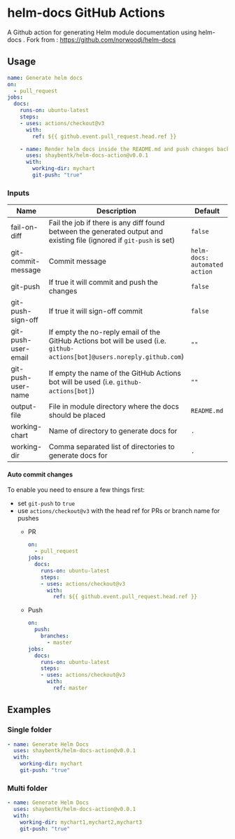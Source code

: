# helm-docs GitHub Actions

A Github action for generating Helm module documentation using helm-docs .
Fork from : https://github.com/norwoodj/helm-docs


## Usage

```yaml
name: Generate helm docs
on:
  - pull_request
jobs:
  docs:
    runs-on: ubuntu-latest
    steps:
    - uses: actions/checkout@v3
      with:
        ref: ${{ github.event.pull_request.head.ref }}

    - name: Render helm docs inside the README.md and push changes back to PR branch
      uses: shaybentk/helm-docs-action@v0.0.1
      with:
        working-dir: mychart
        git-push: "true"
```


### Inputs

| Name | Description | Default | Required |
|------|-------------|---------|----------|
| fail-on-diff | Fail the job if there is any diff found between the generated output and existing file (ignored if `git-push` is set) | `false` | false |
| git-commit-message | Commit message | `helm-docs: automated action` | false |
| git-push | If true it will commit and push the changes | `false` | false |
| git-push-sign-off | If true it will sign-off commit | `false` | false |
| git-push-user-email | If empty the no-reply email of the GitHub Actions bot will be used (i.e. `github-actions[bot]@users.noreply.github.com`) | `""` | false |
| git-push-user-name | If empty the name of the GitHub Actions bot will be used (i.e. `github-actions[bot]`) | `""` | false |
| output-file | File in module directory where the docs should be placed | `README.md` | false |
| working-chart | Name of directory to generate docs for  | `.` | false |
| working-dir | Comma separated list of directories to generate docs for  | `.` | false |


#### Auto commit changes

To enable you need to ensure a few things first:

- set `git-push` to `true`
- use `actions/checkout@v3` with the head ref for PRs or branch name for pushes
  - PR

    ```yaml
    on:
      - pull_request
    jobs:
      docs:
        runs-on: ubuntu-latest
        steps:
        - uses: actions/checkout@v3
          with:
            ref: ${{ github.event.pull_request.head.ref }}
    ```

  - Push

    ```yaml
    on:
      push:
        branches:
          - master
    jobs:
      docs:
        runs-on: ubuntu-latest
        steps:
        - uses: actions/checkout@v3
          with:
            ref: master
    ```
## Examples

### Single folder

```yaml
- name: Generate Helm Docs
  uses: shaybentk/helm-docs-action@v0.0.1
  with:
    working-dir: mychart
    git-push: "true"
```

### Multi folder

```yaml
- name: Generate Helm Docs
  uses: shaybentk/helm-docs-action@v0.0.1
  with:
    working-dir: mychart1,mychart2,mychart3
    git-push: "true"
```
